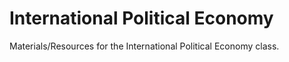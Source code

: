 # International Political Economy 

Materials/Resources for the International Political Economy class. 
